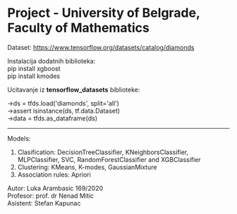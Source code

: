 # Project - University of Belgrade, Faculty of Mathematics  

Dataset: https://www.tensorflow.org/datasets/catalog/diamonds

Instalacija dodatnih biblioteka:  
pip install xgboost  
pip install kmodes  

Ucitavanje iz **tensorflow_datasets** biblioteke: 

->ds = tfds.load('diamonds', split='all')  
->assert isinstance(ds, tf.data.Dataset)  
->data = tfds.as_dataframe(ds)  

***
Models:  
1. Clasification: DecisionTreeClassifier, KNeighborsClassifier, MLPClassifier, SVC, RandomForestClassifier and XGBClassifier  
2. Clustering: KMeans, K-modes, GaussianMixture
3. Association rules: Apriori 


Autor: Luka Arambasic 169/2020  
Profesor: prof. dr Nenad Mitic  
Asistent: Stefan Kapunac

